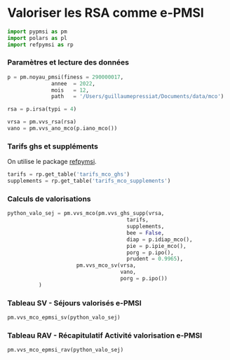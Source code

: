# Valoriser les RSA comme e-PMSI



```python
import pypmsi as pm
import polars as pl
import refpymsi as rp
```

### Paramètres et lecture des données

```python
p = pm.noyau_pmsi(finess = 290000017, 
              annee  = 2022,
              mois   = 12,
              path   = '/Users/guillaumepressiat/Documents/data/mco')

rsa = p.irsa(typi = 4)

vrsa = pm.vvs_rsa(rsa)
vano = pm.vvs_ano_mco(p.iano_mco())
```


### Tarifs ghs et suppléments

On utilise le package [refpymsi](https://github.com/GuillaumePressiat/refpymsi).

```python
tarifs = rp.get_table('tarifs_mco_ghs')
supplements = rp.get_table('tarifs_mco_supplements')
```

### Calculs de valorisations

```python
python_valo_sej = pm.vvs_mco(pm.vvs_ghs_supp(vrsa,
                                      tarifs, 
                                      supplements, 
                                      bee = False, 
                                      diap = p.idiap_mco(), 
                                      pie = p.ipie_mco(), 
                                      porg = p.ipo(),
                                      prudent = 0.9965),
                      pm.vvs_mco_sv(vrsa, 
                                    vano, 
                                    porg = p.ipo())
          )

```


### Tableau SV - Séjours valorisés e-PMSI

```python
pm.vvs_mco_epmsi_sv(python_valo_sej)
```

### Tableau RAV - Récapitulatif Activité valorisation e-PMSI

```python
pm.vvs_mco_epmsi_rav(python_valo_sej)
```

